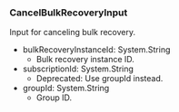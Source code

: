 ### CancelBulkRecoveryInput
Input for canceling bulk recovery.

- bulkRecoveryInstanceId: System.String
  - Bulk recovery instance ID.
- subscriptionId: System.String
  - Deprecated: Use groupId instead.
- groupId: System.String
  - Group ID.

